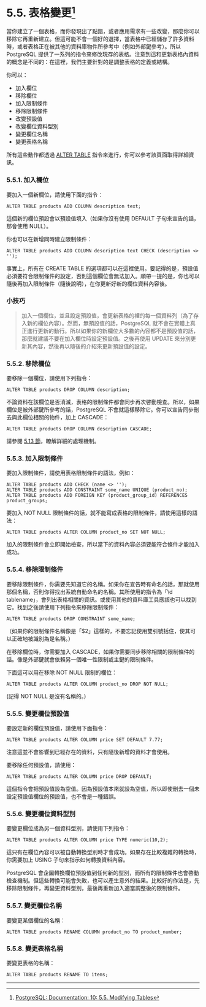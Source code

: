 # 5.5. 表格變更[^1]

當你建立了一個表格，而你發現出了點錯，或者應用需求有一些改變，那麼你可以移除它再重新建立。但這可能不會一個好的選擇，當表格中已經儲存了許多資料時，或者表格正在被其他的資料庫物件所參考中（例如外部鍵參考）。所以 PostgreSQL 提供了一系列的指令來修改現存的表格。注意到這和更新表格內資料的概念是不同的：在這裡，我們主要針對的是調整表格的定義或結構。

你可以：

* 加入欄位
* 移除欄位
* 加入限制條件
* 移除限制條件
* 改變預設值
* 改變欄位資料型別
* 變更欄位名稱
* 變更表格名稱

所有這些動作都透過 [ALTER TABLE](/vi-reference/i-sql-commands/alter-table.md) 指令來進行，你可以參考該頁面取得詳細資訊。

### 5.5.1. 加入欄位

要加入一個新欄位，請使用下面的指令：

```
ALTER TABLE products ADD COLUMN description text;
```

這個新的欄位預設會以預設值填入（如果你沒有使用 DEFAULT 子句來宣告的話，那會使用 NULL）。

你也可以在新增同時建立限制條件：

```
ALTER TABLE products ADD COLUMN description text CHECK (description <> '');
```

事實上，所有在 CREATE TABLE 的選項都可以在這裡使用。要記得的是，預設值必須要符合限制條件的設定，否則這個欄位會無法加入。順帶一提的是，你也可以隨後再加入限制條件（隨後說明），在你更新好新的欄位資料內容後。

### 小技巧

> 加入一個欄位，並且設定預設值，會更新表格的裡的每一個資料列（為了存入新的欄位內容）。然而，無預設值的話，PostgreSQL 就不會在實體上真正進行更新的動行。所以如果你的新欄位大多數的內容都不是預設值的話，那麼就建議不要在加入欄位時設定預設值。之後再使用 UPDATE 來分別更新其內容，然後再以隨後的介紹來更新預設值的設定。

### 5.5.2. 移除欄位

要移除一個欄位，請使用下列指令：

```
ALTER TABLE products DROP COLUMN description;
```

不論資料在該欄位是否消滅，表格的限制條件都會同步再次啓動檢查。所以，如果欄位是被外部鍵所參考的話，PostgreSQL 不會就這樣移除它。你可以宣告同步刪去與此欄位相關的物件，加上 CASCADE：

```
ALTER TABLE products DROP COLUMN description CASCADE;
```

請參閱 [5.13 節](/ii-the-sql-language/data-definition/513-dependency-tracking.md)，瞭解詳細的處理機制。

### 5.5.3. 加入限制條件

要加入限制條件，請使用表格限制條件的語法，例如：

```
ALTER TABLE products ADD CHECK (name <> '');
ALTER TABLE products ADD CONSTRAINT some_name UNIQUE (product_no);
ALTER TABLE products ADD FOREIGN KEY (product_group_id) REFERENCES product_groups;
```

要加入 NOT NULL 限制條件的話，就不能寫成表格的限制條件，請使用這樣的語法：

```
ALTER TABLE products ALTER COLUMN product_no SET NOT NULL;
```

加入的限制條件會立即開始檢查，所以當下的資料內容必須要能符合條件才能加入成功。

### 5.5.4. 移除限制條件

要移除限制條件，你需要先知道它的名稱。如果你在宣告時有命名的話，那就使用那個名稱，否則你得找出系統自動命名的名稱。其所使用的指令為「\d tablename」，會列出表格相關的資訊。或使用其他的資料庫工具應該也可以找到它。找到之後請使用下列指令來移除限制條件：

```
ALTER TABLE products DROP CONSTRAINT some_name;
```

（如果你的限制條件名稱像是「$2」這樣的，不要忘記使用雙引號括住，使其可以正確地被識別為是名稱。）

在移除欄位時，你需要加入 CASCADE，如果你需要同步移除相關的限制條件的話。像是外部鍵就會依賴另一個唯一性限制或主鍵的限制條件。

下面這可以用在移除 NOT NULL 限制的欄位：

```
ALTER TABLE products ALTER COLUMN product_no DROP NOT NULL;
```

\(記得 NOT NULL 是沒有名稱的。\)

### 5.5.5. 變更欄位預設值

要設定新的欄位預設值，請使用下面指令：

```
ALTER TABLE products ALTER COLUMN price SET DEFAULT 7.77;
```

注意這並不會影響到已經存在的資料，只有隨後新增的資料才會使用。

要移除任何預設值，請使用：

```
ALTER TABLE products ALTER COLUMN price DROP DEFAULT;
```

這個指令會把預設值設為空值。因為預設值本來就設為空值，所以即使刪去一個未設定預設值欄位的預設值，也不會是一種錯誤。

### 5.5.6. 變更欄位資料型別

要變更欄位成為另一個資料型別，請使用下列指令：

```
ALTER TABLE products ALTER COLUMN price TYPE numeric(10,2);
```

這只有在欄位內容可以被自動轉換型別時才會成功。如果存在比較複雜的轉換時，你需要加上 USING 子句來指示如何轉換資料內容。

PostgreSQL 會企圖轉換欄位預設值到任何新的型別，而所有的限制條件也會啓動檢查機制。但這些轉換可能會失敗，也可以產生意外的結果。比較好的作法是，先移除限制條件，再變更資料型別，最後再重新加入適當調整後的限制條件。

### 5.5.7. 變更欄位名稱

要變更某個欄位的名稱：

```
ALTER TABLE products RENAME COLUMN product_no TO product_number;
```

### 5.5.8. 變更表格名稱

要變更表格的名稱：

```
ALTER TABLE products RENAME TO items;
```

---

[^1]: [PostgreSQL: Documentation: 10: 5.5. Modifying Tables](https://www.postgresql.org/docs/10/static/ddl-alter.html)

